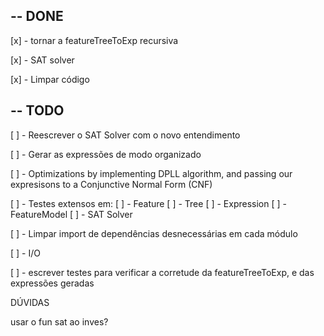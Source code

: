 -- DONE
-------------------------------------------------------------------------------

[x] - tornar a featureTreeToExp recursiva

[x] - SAT solver

[x] - Limpar código


-- TODO
-------------------------------------------------------------------------------

[ ] - Reescrever o SAT Solver com o novo entendimento

[ ] - Gerar as expressões de modo organizado

[ ] - Optimizations by implementing DPLL algorithm, and passing our expresisons to a Conjunctive Normal Form (CNF)

[ ] - Testes extensos em:
    [ ] - Feature
    [ ] - Tree
    [ ] - Expression
    [ ] - FeatureModel
    [ ] - SAT Solver

[ ] - Limpar import de dependências desnecessárias em cada módulo

[ ] - I/O

[ ] - escrever testes para verificar a corretude da featureTreeToExp, e das
      expressões geradas






DÚVIDAS

usar o fun sat ao inves?
